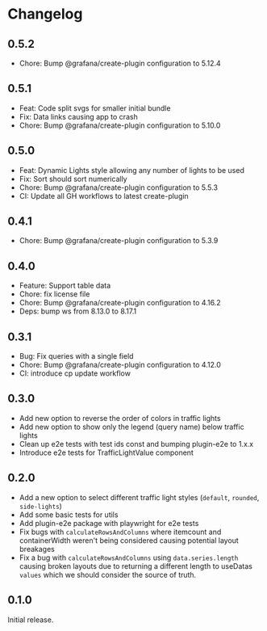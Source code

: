 # Changelog

## 0.5.2

- Chore: Bump @grafana/create-plugin configuration to 5.12.4

## 0.5.1

- Feat: Code split svgs for smaller initial bundle
- Fix: Data links causing app to crash
- Chore: Bump @grafana/create-plugin configuration to 5.10.0

## 0.5.0

- Feat: Dynamic Lights style allowing any number of lights to be used
- Fix: Sort should sort numerically
- Chore: Bump @grafana/create-plugin configuration to 5.5.3
- CI: Update all GH workflows to latest create-plugin

## 0.4.1

- Chore: Bump @grafana/create-plugin configuration to 5.3.9

## 0.4.0

- Feature: Support table data
- Chore: fix license file
- Chore: Bump @grafana/create-plugin configuration to 4.16.2
- Deps: bump ws from 8.13.0 to 8.17.1

## 0.3.1

- Bug: Fix queries with a single field
- Chore: Bump @grafana/create-plugin configuration to 4.12.0
- CI: introduce cp update workflow

## 0.3.0

- Add new option to reverse the order of colors in traffic lights
- Add new option to show only the legend (query name) below traffic lights
- Clean up e2e tests with test ids const and bumping plugin-e2e to 1.x.x
- Introduce e2e tests for TrafficLightValue component

## 0.2.0

- Add a new option to select different traffic light styles (`default`, `rounded`, `side-lights`)
- Add some basic tests for utils
- Add plugin-e2e package with playwright for e2e tests
- Fix bugs with `calculateRowsAndColumns` where itemcount and containerWidth weren't being considered causing potential layout breakages
- Fix a bug with `calculateRowsAndColumns` using `data.series.length` causing broken layouts due to returning a different length to useDatas `values` which we should consider the source of truth.

## 0.1.0

Initial release.
